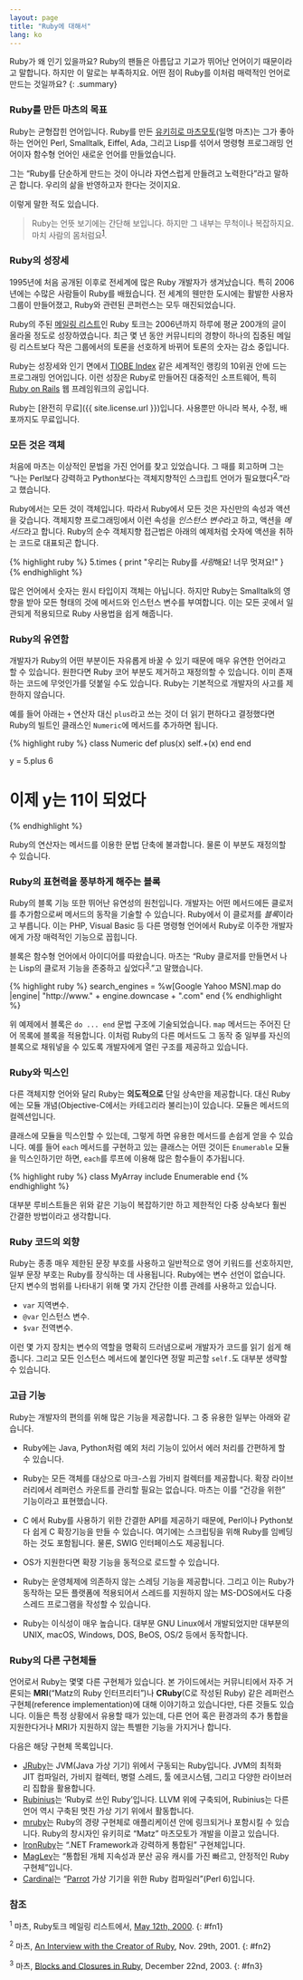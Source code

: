 ```yaml
---
layout: page
title: "Ruby에 대해서"
lang: ko
---
```


Ruby가 왜 인기 있을까요? Ruby의 팬들은 아름답고 기교가 뛰어난 언어이기 때문이라고 말합니다. 하지만 이 말로는 부족하지요. 어떤
점이 Ruby를 이처럼 매력적인 언어로 만드는 것일까요?
{: .summary}

### Ruby를 만든 마츠의 목표

Ruby는 균형잡힌 언어입니다. Ruby를 만든 [유키히로 마츠모토][matz](일명 마츠)는 그가 좋아하는 언어인 Perl, Smalltalk, Eiffel, Ada, 그리고 Lisp를 섞어서 명령형 프로그래밍 언어이자 함수형 언어인 새로운 언어를 만들었습니다.

그는 “Ruby를 단순하게 만드는 것이 아니라 자연스럽게 만들려고 노력한다”라고 말하곤 합니다. 우리의 삶을 반영하고자 한다는
것이지요.

이렇게 말한 적도 있습니다.

> Ruby는 언뜻 보기에는 간단해 보입니다. 하지만 그 내부는 무척이나 복잡하지요. 마치 사람의 몸처럼요<sup>[1](#fn1)</sup>.

### Ruby의 성장세

1995년에 처음 공개된 이후로 전세계에 많은 Ruby 개발자가 생겨났습니다. 특히 2006년에는 수많은 사람들이 Ruby를 배웠습니다.
전 세계의 웬만한 도시에는 활발한 사용자 그룹이 만들어졌고, Ruby와 관련된 콘퍼런스는 모두 매진되었습니다.

Ruby의 주된 [메일링 리스트](/ko/community/mailing-lists/)인 Ruby 토크는 2006년까지 하루에 평균 200개의 글이 올라올 정도로
성장하였습니다. 최근 몇 년 동안 커뮤니티의 경향이 하나의 집중된 메일링 리스트보다 작은 그룹에서의 토론을 선호하게 바뀌어
토론의 숫자는 감소 중입니다.

Ruby는 성장세와 인기 면에서 [TIOBE Index][tiobe] 같은 세계적인 랭킹의 10위권 안에 드는 프로그래밍 언어입니다.
이런 성장은 Ruby로 만들어진 대중적인 소프트웨어, 특히 [Ruby on Rails][ror] 웹 프레임워크의 공입니다.

Ruby는 [완전히 무료]({{ site.license.url }})입니다. 사용뿐만 아니라 복사, 수정, 배포까지도 무료입니다.

### 모든 것은 객체

처음에 마츠는 이상적인 문법을 가진 언어를 찾고 있었습니다. 그 때를 회고하며 그는 “나는 Perl보다 강력하고 Python보다는 객체지향적인
스크립트 언어가 필요했다<sup>[2](#fn2)</sup>.”라고 했습니다.

Ruby에서는 모든 것이 객체입니다. 따라서 Ruby에서 모든 것은 자신만의 속성과 액션을 갖습니다. 객체지향 프로그래밍에서 이런 속성을
*인스턴스 변수*라고 하고, 액션을 *메서드*라고 합니다. Ruby의 순수 객체지향 접근법은 아래의 예제처럼 숫자에 액션을 취하는
코드로 대표되곤 합니다.

{% highlight ruby %}
5.times { print "우리는 Ruby를 *사랑*해요! 너무 멋져요!" }
{% endhighlight %}

많은 언어에서 숫자는 원시 타입이지 객체는 아닙니다. 하지만 Ruby는 Smalltalk의 영향을 받아 모든 형태의 것에 메서드와 인스턴스
변수를 부여합니다. 이는 모든 곳에서 일관되게 적용되므로 Ruby 사용법을 쉽게 해줍니다.

### Ruby의 유연함

개발자가 Ruby의 어떤 부분이든 자유롭게 바꿀 수 있기 때문에 매우 유연한 언어라고 할 수 있습니다. 원한다면 Ruby 코어 부분도
제거하고 재정의할 수 있습니다. 이미 존재하는 코드에 무엇인가를 덧붙일 수도 있습니다. Ruby는 기본적으로 개발자의 사고를 제한하지
않습니다.

예를 들어 아래는 `+` 연산자 대신 `plus`라고 쓰는 것이 더 읽기 편하다고 결정했다면 Ruby의 빌트인 클래스인
`Numeric`에 메서드를 추가하면 됩니다.

{% highlight ruby %}
class Numeric
  def plus(x)
    self.+(x)
  end
end

y = 5.plus 6
# 이제 y는 11이 되었다
{% endhighlight %}

Ruby의 연산자는 메서드를 이용한 문법 단축에 불과합니다. 물론 이 부분도 재정의할 수 있습니다.

### Ruby의 표현력을 풍부하게 해주는 블록

Ruby의 블록 기능 또한 뛰어난 유연성의 원천입니다. 개발자는 어떤 메서드에든 클로저를 추가함으로써 메서드의 동작을 기술할 수
있습니다. Ruby에서 이 클로저를 *블록*이라고 부릅니다. 이는 PHP, Visual Basic 등 다른 명령형 언어에서 Ruby로 이주한
개발자에게 가장 매력적인 기능으로 꼽힙니다.

블록은 함수형 언어에서 아이디어를 따왔습니다. 마츠는 “Ruby 클로저를 만들면서 나는 Lisp의 클로저 기능을 존중하고
싶었다<sup>[3](#fn3)</sup>.”고 말했습니다.

{% highlight ruby %}
search_engines =
  %w[Google Yahoo MSN].map do |engine|
    "http://www." + engine.downcase + ".com"
  end
{% endhighlight %}

위 예제에서 블록은 `do ... end` 문법 구조에 기술되었습니다. `map` 메서드는 주어진 단어 목록에 블록을 적용합니다.
이처럼 Ruby의 다른 메서드도 그 동작 중 일부를 자신의 블록으로 채워넣을 수 있도록 개발자에게 열린 구조를 제공하고 있습니다.

### Ruby와 믹스인

다른 객체지향 언어와 달리 Ruby는 **의도적으로** 단일 상속만을 제공합니다. 대신 Ruby에는 모듈 개념(Objective-C에서는
카테고리라 불리는)이 있습니다. 모듈은 메서드의 컬렉션입니다.

클래스에 모듈을 믹스인할 수 있는데, 그렇게 하면 유용한 메서드를 손쉽게 얻을 수 있습니다. 예를 들어 `each` 메서드를 구현하고
있는 클래스는 어떤 것이든 `Enumerable` 모듈을 믹스인하기만 하면, `each`를 루프에 이용해 많은 함수들이 추가됩니다.

{% highlight ruby %}
class MyArray
  include Enumerable
end
{% endhighlight %}

대부분 루비스트들은 위와 같은 기능이 복잡하기만 하고 제한적인 다중 상속보다 훨씬 간결한 방법이라고 생각합니다.

### Ruby 코드의 외향

Ruby는 종종 매우 제한된 문장 부호를 사용하고 일반적으로 영어 키워드를 선호하지만, 일부 문장 부호는 Ruby를 장식하는 데 사용됩니다.
Ruby에는 변수 선언이 없습니다. 단지 변수의 범위를 나타내기 위해 몇 가지 간단한 이름 관례를 사용하고 있습니다.

* `var` 지역변수.
* `@var` 인스턴스 변수.
* `$var` 전역변수.

이런 몇 가지 장치는 변수의 역할을 명확히 드러냄으로써 개발자가 코드를 읽기 쉽게 해줍니다. 그리고 모든 인스턴스 메서드에
붙인다면 정말 피곤할 `self.`도 대부분 생략할 수 있습니다.

### 고급 기능

Ruby는 개발자의 편의를 위해 많은 기능을 제공합니다. 그 중 유용한 일부는 아래와 같습니다.

* Ruby에는 Java, Python처럼 예외 처리 기능이 있어서 에러 처리를 간편하게 할 수 있습니다.

* Ruby는 모든 객체를 대상으로 마크-스윕 가비지 컬렉터를 제공합니다. 확장 라이브러리에서 레퍼런스 카운트를 관리할 필요는 없습니다.
  마츠는 이를 “건강을 위한” 기능이라고 표현했습니다.

* C 에서 Ruby를 사용하기 위한 간결한 API를 제공하기 때문에, Perl이나 Python보다 쉽게 C 확장기능을 만들 수 있습니다. 여기에는
  스크립팅을 위해 Ruby를 임베딩하는 것도 포함됩니다. 물론, SWIG 인터페이스도 제공됩니다.

* OS가 지원한다면 확장 기능을 동적으로 로드할 수 있습니다.

* Ruby는 운영체제에 의존하지 않는 스레딩 기능을 제공합니다. 그리고 이는 Ruby가 동작하는 모든 플랫폼에 적용되어서 스레드를
  지원하지 않는 MS-DOS에서도 다중 스레드 프로그램을 작성할 수 있습니다.

* Ruby는 이식성이 매우 높습니다. 대부분 GNU Linux에서 개발되었지만 대부분의 UNIX, macOS, Windows, DOS, BeOS, OS/2 등에서 동작합니다.

### Ruby의 다른 구현체들

언어로서 Ruby는 몇몇 다른 구현체가 있습니다. 본 가이드에서는 커뮤니티에서 자주 거론되는
**MRI**(“Matz의 Ruby 인터프리터”)나 **CRuby**(C로 작성된 Ruby) 같은 레퍼런스 구현체(reference
implementation)에 대해 이야기하고 있습니다만, 다른 것들도 있습니다.
이들은 특정 상황에서 유용할 때가 있는데, 다른 언어 혹은 환경과의 추가 통합을 지원한다거나
MRI가 지원하지 않는 특별한 기능을 가지거나 합니다.

다음은 해당 구현체 목록입니다.

* [JRuby][jruby]는 JVM(Java 가상 기기) 위에서 구동되는 Ruby입니다. JVM의 최적화 JIT 컴파일러, 가비지 컬렉터, 병렬 스레드, 툴 에코시스템,
  그리고 다양한 라이브러리 집합을 활용합니다.
* [Rubinius][rubinius]는 ‘Ruby로 쓰인 Ruby’입니다. LLVM 위에 구축되어,
  Rubinius는 다른 언어 역시 구축된 멋진 가상 기기 위에서 활동합니다.
* [mruby][mruby]는 Ruby의 경량 구현체로 애플리케이션 안에 링크되거나 포함시킬 수 있습니다.
  Ruby의 창시자인 유키히로 “Matz” 마츠모토가 개발을 이끌고 있습니다.
* [IronRuby][ironruby]는 “.NET Framework과 강력하게 통합된” 구현체입니다.
* [MagLev][maglev]는 “통합된 개체 지속성과 분산 공유 캐시를 가진 빠르고, 안정적인 Ruby 구현체”입니다.
* [Cardinal][cardinal]는 “[Parrot][parrot] 가상 기기을 위한 Ruby 컴파일러”(Perl 6)입니다.

### 참조

<sup>1</sup> 마츠, Ruby토크 메일링 리스트에서, [May 12th,
2000][blade].
{: #fn1}

<sup>2</sup> 마츠, [An Interview with the Creator of Ruby][linuxdevcenter], Nov.
29th, 2001.
{: #fn2}

<sup>3</sup> 마츠, [Blocks and Closures in Ruby][artima], December 22nd,
2003.
{: #fn3}



[matz]: http://www.rubyist.net/~matz/
[blade]: http://blade.nagaokaut.ac.jp/cgi-bin/scat.rb/ruby/ruby-talk/2773
[ror]: http://rubyonrails.org/
[linuxdevcenter]: http://www.linuxdevcenter.com/pub/a/linux/2001/11/29/ruby.html
[artima]: http://www.artima.com/intv/closures2.html
[tiobe]: http://www.tiobe.com/index.php/content/paperinfo/tpci/index.html
[jruby]: http://jruby.org
[rubinius]: http://rubini.us
[mruby]: http://www.mruby.org/
[ironruby]: http://www.ironruby.net
[maglev]: http://maglev.github.io
[cardinal]: https://github.com/parrot/cardinal
[parrot]: http://parrot.org
